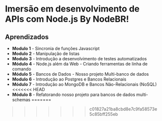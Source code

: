 # Imersão em desenvolvimento de APIs com Node.js By NodeBR!

## Aprendizados

- **Modulo 1** - Sincronia de funções Javascript
- **Modulo 2** - Manipulação de listas
- **Modulo 3** - Introdução a desenvolvimento de testes automatizados
- **Módulo 4** - Node.js além da Web - Criando ferramentas de linha de comando
- **Módulo 5** - Bancos de Dados - Nosso projeto Multi-banco de dados
- **Modulo 6** - Introdução ao Postgres e Bancos Relacionais
- **Módulo 7** - Introdução ao MongoDB e Bancos Não-Relacionais (NoSQL)
<<<<<<< HEAD
- **Módulo 8** - Refatorando nosso projeto para bancos de dados multi-schemas
=======
>>>>>>> c01827a21ba8cbd8e7c9fa58573e5c85bff255eb
